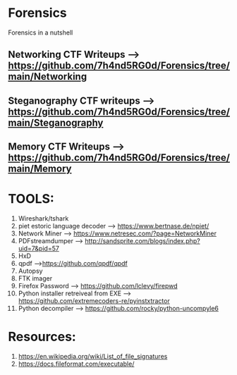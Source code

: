 # Forensics
Forensics in a nutshell

## Networking CTF Writeups -->  https://github.com/7h4nd5RG0d/Forensics/tree/main/Networking 
## Steganography CTF writeups --> https://github.com/7h4nd5RG0d/Forensics/tree/main/Steganography  
## Memory CTF Writeups --> https://github.com/7h4nd5RG0d/Forensics/tree/main/Memory  

# TOOLS:  
1) Wireshark/tshark  
2) piet estoric language decoder --> https://www.bertnase.de/npiet/
3) Network Miner --> https://www.netresec.com/?page=NetworkMiner
4) PDFstreamdumper --> http://sandsprite.com/blogs/index.php?uid=7&pid=57
5) HxD
6) qpdf -->https://github.com/qpdf/qpdf
7) Autopsy
8) FTK imager
9) Firefox Password --> https://github.com/lclevy/firepwd
10) Python installer retreiveal from EXE --> https://github.com/extremecoders-re/pyinstxtractor
11) Python decompiler --> https://github.com/rocky/python-uncompyle6  

# Resources:  
1) https://en.wikipedia.org/wiki/List_of_file_signatures
2) https://docs.fileformat.com/executable/ 
